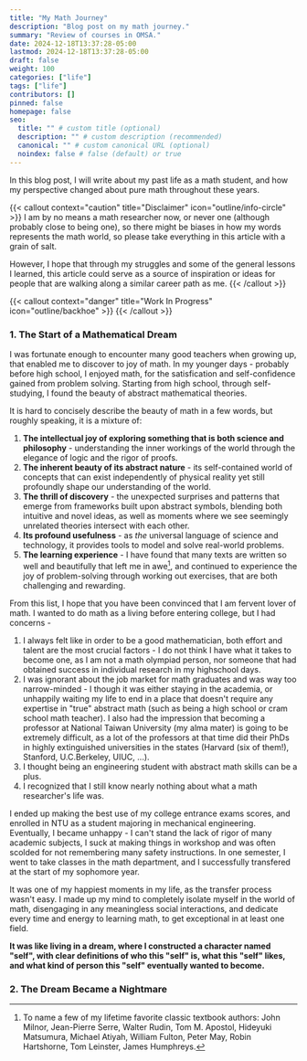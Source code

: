 ```yaml
---
title: "My Math Journey"
description: "Blog post on my math journey."
summary: "Review of courses in OMSA."
date: 2024-12-18T13:37:28-05:00
lastmod: 2024-12-18T13:37:28-05:00
draft: false
weight: 100
categories: ["life"]
tags: ["life"]
contributors: []
pinned: false
homepage: false
seo:
  title: "" # custom title (optional)
  description: "" # custom description (recommended)
  canonical: "" # custom canonical URL (optional)
  noindex: false # false (default) or true
---
```


In this blog post, I will write about my past life as a math student, and how my perspective changed about pure math throughout these years.

{{< callout context="caution" title="Disclaimer" icon="outline/info-circle" >}}
I am by no means a math researcher now, or never one (although probably close to being one), so there might be biases in how my words represents the math world, so please take everything in this article with a grain of salt.

However, I hope that through my struggles and some of the general lessons I learned, this article could serve as a source of inspiration or ideas for people that are walking along a similar career path as me.
{{< /callout >}}

{{< callout context="danger" title="Work In Progress" icon="outline/backhoe" >}}
{{< /callout >}}

### 1. The Start of a Mathematical Dream

I was fortunate enough to encounter many good teachers when growing up, that enabled me to discover to joy of math. In my younger days - probably before high school, I enjoyed math, for the satisfication and self-confidence gained from problem solving. Starting from high school, through self-studying, I found the beauty of abstract mathematical theories.

It is hard to concisely describe the beauty of math in a few words, but roughly speaking, it is a mixture of:

1. **The intellectual joy of exploring something that is both science and philosophy** - understanding the inner workings of the world through the elegance of logic and the rigor of proofs.
2. **The inherent beauty of its abstract nature** - its self-contained world of concepts that can exist independently of physical reality yet still profoundly shape our understanding of the world.
3. **The thrill of discovery** - the unexpected surprises and patterns that emerge from frameworks built upon abstract symbols, blending both intuitive and novel ideas, as well as moments where we see seemingly unrelated theories intersect with each other.
4. **Its profound usefulness** - as *the* universal language of science and technology, it provides tools to model and solve real-world problems.
5. **The learning experience** - I have found that many texts are written so well and beautifully that left me in awe[^1], and continued to experience the joy of problem-solving through working out exercises, that are both challenging and rewarding.

[^1]: To name a few of my lifetime favorite classic textbook authors: John Milnor, Jean-Pierre Serre, Walter Rudin, Tom M. Apostol, Hideyuki Matsumura, Michael Atiyah, William Fulton, Peter May, Robin Hartshorne, Tom Leinster, James Humphreys.

From this list, I hope that you have been convinced that I am fervent lover of math. I wanted to do math as a living before entering college, but I had concerns -
1. I always felt like in order to be a good mathematician, both effort and talent are the most crucial factors - I do not think I have what it takes to become one, as I am not a math olympiad person, nor someone that had obtained success in individual research in my highschool days.
2. I was ignorant about the job market for math graduates and was way too narrow-minded - I though it was either staying in the academia, or unhappily waiting my life to end in a place that doesn't require any expertise in "true" abstract math (such as being a high school or cram school math teacher). I also had the impression that becoming a professor at National Taiwan University (my alma mater) is going to be extremely difficult, as a lot of the professors at that time did their PhDs in highly extinguished universities in the states (Harvard (six of them!), Stanford, U.C.Berkeley, UIUC, ...).
3. I thought being an engineering student with abstract math skills can be a plus.
4. I recognized that I still know nearly nothing about what a math researcher's life was.

I ended up making the best use of my college entrance exams scores, and enrolled in NTU as a student majoring in mechanical engineering. Eventually, I became unhappy - I can't stand the lack of rigor of many academic subjects, I suck at making things in workshop and was often scolded for not remembering many safety instructions. In one semester, I went to take classes in the math department, and I successfully transfered at the start of my sophomore year.

It was one of my happiest moments in my life, as the transfer process wasn't easy. I made up my mind to completely isolate myself in the world of math, disengaging in any meaningless social interactions, and dedicate every time and energy to learning math, to get exceptional in at least one field. 

**It was like living in a dream, where I constructed a character named "self", with clear definitions of who this "self" is, what this "self" likes, and what kind of person this "self" eventually wanted to become.** 

### 2. The Dream Became a Nightmare

